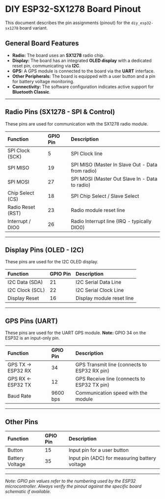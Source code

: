 # DIY ESP32-SX1278 Board Pinout

This document describes the pin assignments (pinout) for the `diy_esp32-sx1278` board variant.

## General Board Features

-   **Radio:** The board uses an **SX1278** radio chip.
-   **Display:** The board has an integrated **OLED display** with a dedicated reset pin, communicating via **I2C**.
-   **GPS:** A GPS module is connected to the board via the **UART** interface.
-   **Other Peripherals:** The board is equipped with a user button and a pin for battery voltage monitoring.
-   **Connectivity:** The software configuration indicates active support for **Bluetooth Classic**.

---

## Radio Pins (SX1278 - SPI & Control)

These pins are used for communication with the SX1278 radio module.

| Function          | GPIO Pin | Description                                      |
| :---------------- | :------- | :----------------------------------------------- |
| SPI Clock (SCK)   | 5        | SPI Clock line                                   |
| SPI MISO          | 19       | SPI MISO (Master In Slave Out - Data from radio) |
| SPI MOSI          | 27       | SPI MOSI (Master Out Slave In - Data to radio)   |
| Chip Select (CS)  | 18       | SPI Chip Select / Slave Select                   |
| Radio Reset (RST) | 23       | Radio module reset line                          |
| Interrupt / DIO0  | 26       | Radio Interrupt line (IRQ - typically DIO0)      |

---

## Display Pins (OLED - I2C)

These pins are used for the I2C OLED display.

| Function        | GPIO Pin | Description               |
| :-------------- | :------- | :------------------------ |
| I2C Data (SDA)  | 21       | I2C Serial Data Line      |
| I2C Clock (SCL) | 22       | I2C Serial Clock Line     |
| Display Reset   | 16       | Display module reset line |

---

## GPS Pins (UART)

These pins are used for the UART GPS module. **Note:** GPIO 34 on the ESP32 is an input-only pin.

| Function           | GPIO Pin | Description                                  |
| :----------------- | :------- | :------------------------------------------- |
| GPS TX -> ESP32 RX | 34       | GPS Transmit line (connects to ESP32 RX pin) |
| GPS RX <- ESP32 TX | 12       | GPS Receive line (connects to ESP32 TX pin)  |
| Baud Rate          | 9600 bps | Communication speed with the module          |

---

## Other Pins

| Function        | GPIO Pin | Description                                   |
| :-------------- | :------- | :-------------------------------------------- |
| Button          | 15       | Input pin for a user button                   |
| Battery Voltage | 35       | Input pin (ADC) for measuring battery voltage |

---

_Note: GPIO pin values refer to the numbering used by the ESP32 microcontroller. Always verify the pinout against the specific board schematic if available._
